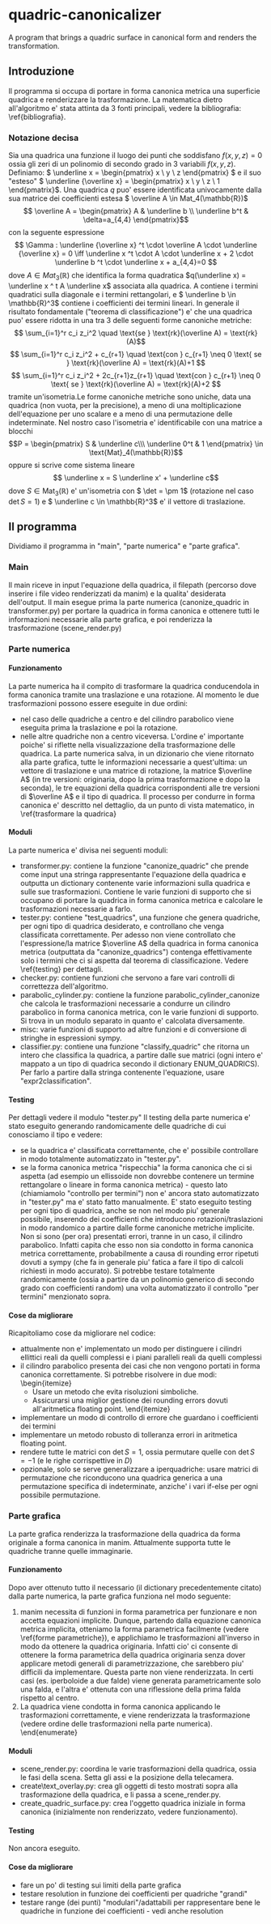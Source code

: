 # quadric-canonicalizer
A program that brings a quadric surface in canonical form and renders the transformation.
## Introduzione

Il programma si occupa di portare in forma canonica metrica una superficie quadrica e renderizzare la trasformazione.
La matematica dietro all'algoritmo e' stata attinta da 3 fonti principali, vedere la bibliografia: \ref{bibliografia}. 

### Notazione decisa

Sia una quadrica una funzione il luogo dei punti che soddisfano $f(x, y, z)=0$ ossia gli zeri di un polinomio di secondo grado in 3 variabili $f(x, y, z)$.
Definiamo: $ \underline x = \begin{pmatrix} x \\ y \\ z \end{pmatrix} $ e il suo "esteso" $ \underline {\overline x} = \begin{pmatrix} x \\ y \\ z \\ 1 \end{pmatrix}$.
Una quadrica $q$ puo' essere identificata univocamente dalla sua matrice dei coefficienti estesa  $ \overline A \in Mat_4(\mathbb{R})$
$$ \overline  A = \begin{pmatrix}
A & \underline b \\
\underline b^t & \delta=a_{4,4}
\end{pmatrix}$$
con la seguente espressione
$$ \Gamma : \underline {\overline x} ^t \cdot \overline A \cdot \underline {\overline x} = 0 \iff \underline x ^t \cdot A \cdot \underline x + 2 \cdot \underline b ^t \cdot \underline x + a_{4,4}=0 $$
dove $A \in Mat_3(\mathbb{R})$ che identifica la forma quadratica $q(\underline x) = \underline x ^ t A \underline x$ associata alla quadrica. A contiene i termini quadratici sulla diagonale e i termini rettangolari, e $ \underline b \in \mathbb{R}^3$ contiene i coefficienti dei termini lineari.
In generale il risultato fondamentale ("teorema di classificazione") e' che una quadrica puo' essere ridotta in una tra 3 delle seguenti forme canoniche metriche: $$ \sum_{i=1}^r c_i z_i^2 \quad \text{se } \text{rk}(\overline A) = \text{rk}(A)$$
$$ \sum_{i=1}^r c_i z_i^2 + c_{r+1} \quad \text{con } c_{r+1} \neq 0 \text{ se } \text{rk}(\overline A) = \text{rk}(A)+1 $$
$$ \sum_{i=1}^r c_i z_i^2 + 2c_{r+1}z_{r+1} \quad \text{con } c_{r+1} \neq 0 \text{ se } \text{rk}(\overline A) = \text{rk}(A)+2 $$ tramite un'isometria.Le forme canoniche metriche sono uniche, data una quadrica (non vuota, per la precisione), a meno di una moltiplicazione dell'equazione per uno scalare e a meno di una permutazione delle indeterminate. Nel nostro caso l'isometria e' identificabile con una matrice a blocchi $$P  = \begin{pmatrix} S & \underline c\\\  \underline 0^t & 1 \end{pmatrix} \in \text{Mat}_4(\mathbb{R})$$ oppure si scrive come sistema lineare $$ \underline x = S \underline x' + \underline c$$ dove $S \in \text{Mat}_3(\mathbb{R})$ e' un'isometria con $ \det = \pm 1$ (rotazione nel caso $\det S =1$) e $ \underline c \in \mathbb{R}^3$ e' il vettore di traslazione.

## Il programma

Dividiamo il programma in "main", "parte numerica" e "parte grafica".

### Main

Il main riceve in input l'equazione della quadrica, il filepath (percorso dove inserire i file video renderizzati da manim) e la qualita' desiderata dell'output. Il main esegue prima la parte numerica (canonize\_quadric in transformer.py) per portare la quadrica in forma canonica e ottenere tutti le informazioni necessarie alla parte grafica, e poi renderizza la trasformazione (scene\_render.py)

### Parte numerica

#### Funzionamento

La parte numerica ha il compito di trasformare la quadrica conducendola in forma canonica tramite una traslazione e una rotazione. Al momento le due trasformazioni possono essere eseguite in due ordini:
- nel caso delle quadriche a centro e del cilindro parabolico viene eseguita prima la traslazione e poi la rotazione.
- nelle altre quadriche non a centro viceversa.
L'ordine e' importante poiche' si riflette nella visualizzazione della trasformazione delle quadrica.
La parte numerica salva, in un dizionario che viene ritornato alla parte grafica, tutte le informazioni necessarie a quest'ultima: un vettore di traslazione e una matrice di rotazione, la matrice $\overline A$ (in tre versioni: originaria, dopo la prima trasformazione e dopo la seconda), le tre equazioni della quadrica corrispondenti alle tre versioni di $\overline A$ e il tipo di quadrica.
Il processo per condurre in forma canonica e' descritto nel dettaglio, da un punto di vista matematico, in \ref{trasformare la quadrica}

#### Moduli

La parte numerica e' divisa nei seguenti moduli:
- transformer.py: contiene la funzione "canonize\_quadric" che prende come input una stringa rappresentante l'equazione della quadrica e outputta un dictionary contenente varie informazioni sulla quadrica e sulle sue trasformazioni. Contiene le varie funzioni di supporto che si occupano di portare la quadrica in forma canonica metrica e calcolare le trasformazioni necessarie a farlo.
- tester.py: contiene "test\_quadrics", una funzione che genera quadriche, per ogni tipo di quadrica desiderato, e controllano che venga classificata correttamente. Per adesso non viene controllato che l'espressione/la matrice $\overline A$ della quadrica in forma canonica metrica (outputtata da "canonize\_quadrics") contenga effettivamente solo i termini che ci si aspetta dal teorema di classificazione. Vedere \ref{testing} per dettagli.
- checker.py: contiene funzioni che servono a fare vari controlli di correttezza dell'algoritmo.
- parabolic\_cylinder.py: contiene la funzione parabolic\_cylinder\_canonize che calcola le trasformazioni necessarie a condurre un cilindro parabolico in forma canonica metrica, con le varie funzioni di supporto. Si trova in un modulo separato in quanto e' calcolata diversamente. 
- misc: varie funzioni di supporto ad altre funzioni e di conversione di stringhe in espressioni sympy.
- classifier.py: contiene una funzione "classify\_quadric" che ritorna un intero che classifica la quadrica, a partire dalle sue matrici (ogni intero e' mappato a un tipo di quadrica secondo il dictionary ENUM\_QUADRICS). Per farlo a partire dalla stringa contenente l'equazione, usare "expr2classification".

#### Testing

Per dettagli vedere il modulo "tester.py"
Il testing della parte numerica e' stato eseguito generando randomicamente delle quadriche di cui conosciamo il tipo e vedere:
- se la quadrica e' classificata correttamente, che e' possibile controllare in modo totalmente automatizzato in "tester.py".
- se la forma canonica metrica "rispecchia" la forma canonica che ci si aspetta (ad esempio un ellissoide non dovrebbe contenere un termine rettangolare o lineare in forma canonica metrica) - questo lato (chiamiamolo "controllo per termini") non e' ancora stato automatizzato in "tester.py" ma e' stato fatto manualmente.
E' stato eseguito testing per ogni tipo di quadrica, anche se non nel modo piu' generale possibile, inserendo dei coefficienti che introducono rotazioni/traslazioni in modo randomico a partire dalle forme canoniche metriche implicite.
Non si sono (per ora) presentati errori, tranne in un caso, il cilindro parabolico.
Infatti capita che esso non sia condotto in forma canonica metrica correttamente, probabilmente a causa di rounding error ripetuti dovuti a sympy (che fa in generale piu' fatica a fare il tipo di calcoli richiesti in modo accurato).
Si potrebbe testare totalmente randomicamente (ossia a partire da un polinomio generico di secondo grado con coefficienti random) una volta automatizzato il controllo "per termini" menzionato sopra.

#### Cose da migliorare
Ricapitoliamo cose da migliorare nel codice:
- attualmente non e' implementato un modo per distinguere i cilindri ellittici reali da quelli complessi e i piani paralleli reali da quelli complessi
- il cilindro parabolico presenta dei casi che non vengono portati in forma canonica correttamente. Si potrebbe risolvere in due modi:
\begin{itemize}
    - Usare un metodo che evita risoluzioni simboliche.
    - Assicurarsi una miglior gestione dei rounding errors dovuti all'aritmetica floating point.
\end{itemize}
- implementare un modo di controllo di errore che guardano i coefficienti dei termini
- implementare un metodo robusto di tolleranza errori in aritmetica floating point.
- rendere tutte le matrici con $\det S=1$, ossia permutare quelle con $\det S=-1$ (e le righe corrispettive in $D$)
- opzionale, solo se serve generalizzare a iperquadriche: usare matrici di permutazione che riconducono una quadrica generica a una permutazione specifica di indeterminate, anziche' i vari if-else per ogni possibile permutazione.

### Parte grafica

La parte grafica renderizza la trasformazione della quadrica da forma originale a forma canonica in manim.
Attualmente supporta tutte le quadriche tranne quelle immaginarie.

#### Funzionamento
Dopo aver ottenuto tutto il necessario (il dictionary precedentemente citato) dalla parte numerica, la parte grafica funziona nel modo seguente:
1. manim necessita di funzioni in forma parametrica per funzionare e non accetta equazioni implicite. Dunque, partendo dalla equazione canonica metrica implicita, otteniamo la forma parametrica facilmente (vedere \ref{forme parametriche}), e applichiamo le trasformazioni all'inverso in modo da ottenere la quadrica originaria. Infatti cio' ci consente di ottenere la forma parametrica della quadrica originaria senza dover applicare metodi generali di parametrizzazione, che sarebbero piu' difficili da implementare. Questa parte non viene renderizzata. In certi casi (es. iperboloide a due falde) viene generata parametricamente solo una falda, e l'altra e' ottenuta con una riflessione della prima falda rispetto al centro.
2. La quadrica viene condotta in forma canonica applicando le trasformazioni correttamente, e viene renderizzata la trasformazione (vedere ordine delle trasformazioni nella parte numerica).
\end{enumerate}

#### Moduli

- scene\_render.py: coordina le varie trasformazioni della quadrica, ossia le fasi della scena. Setta gli assi e la posizione della telecamera.
- create\text\_overlay.py: crea gli oggetti di testo mostrati sopra alla trasformazione della quadrica, e li passa a scene\_render.py.
- create\_quadric\_surface.py: crea l'oggetto quadrica iniziale in forma canonica (inizialmente non renderizzato, vedere funzionamento).

#### Testing

Non ancora eseguito.

#### Cose da migliorare

- fare un po' di testing sui limiti della parte grafica
- testare resolution in funzione dei coefficienti per quadriche "grandi"
- testare range (dei punti) "modulari"/adattabili per rappresentare bene le quadriche in funzione dei coefficienti - vedi anche resolution
